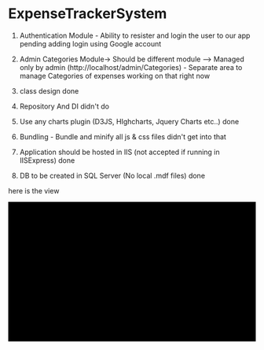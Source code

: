 # ExpenseTrackerSystem

1. Authentication Module - Ability to resister and login the user to our app 
pending 
adding  login using Google account

2. Admin Categories Module-> Should be different module --> Managed only by admin (http://localhost/admin/Categories) - Separate area to manage Categories of expenses 
working on that right now

3. class design
done

4. Repository And DI
didn't do 

5. Use any charts plugin (D3JS, HIghcharts, Jquery Charts etc..)
done 

6. Bundling - Bundle and minify all js & css files
didn't get into that 


7. Application should be hosted in IIS (not accepted if running in IISExpress)
done

8. DB to be created in SQL Server (No local .mdf files)
done


here is the view 

![Alt Text](https://github.com/saiganeshd/saiganeshd.github.io/blob/master/ExpenseTrackerSystem.gif)
